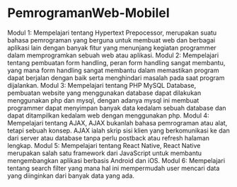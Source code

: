# PemrogramanWeb-MobileI

Modul 1: Mempelajari tentang Hypertext Prepocessor, merupakan suatu bahasa pemrograman yang berguna untuk membuat web dan berbagai aplikasi lain dengan banyak fitur yang menunjang kegiatan programmer dalam memprogramkan sebuah web atau aplikasi.
Modul 2: Mempelajari tentang pembuatan form handling, peran form handling sangat membantu, yang mana form handling sangat membantu dalam memastikan program dapat berjalan dengan baik serta menghindari masalah pada saat program dijalankan.
Modul 3: Mempelajari tentang PHP MySQL Database, pembuatan website yang menggunakan database dapat dilakukan menggunakan php dan mysql, dengan adanya mysql ini membuat programmer dapat menyimpan banyak data kedalam sebuah database dan dapat ditampilkan kedalam web dengan menggunakan php.
Modul 4: Mempelajari tentang AJAX, AJAX bukanlah bahasa pemrograman atau alat, tetapi sebuah konsep. AJAX ialah skrip sisi klien yang berkomunikasi ke dan dari server atau database tanpa perlu postback atau refresh halaman lengkap.
Modul 5: Mempelajari tentang React Native, React Native merupakan salah satu framework dari JavaScript untuk membantu mengembangkan aplikasi berbasis Android dan iOS.
Modul 6: Mempelajari tentang search filter yang mana hal ini mempermudah user mencari data yang diinginkan dari banyak data yang ada.
